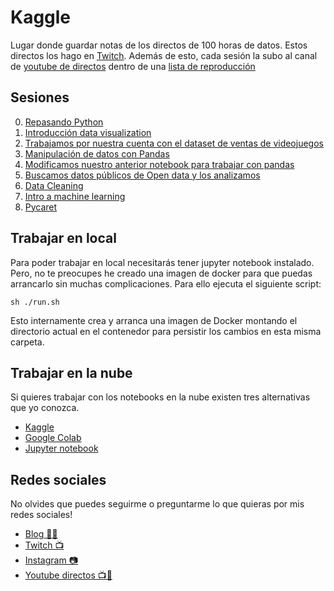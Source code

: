 # Kaggle

Lugar donde guardar notas de los directos de 100 horas de datos. Estos directos
los hago en [Twitch]. Además de esto, cada sesión la subo al canal de
[youtube de directos][youtube-directos] dentro de una
[lista de reproducción][lista-directos]

## Sesiones

0. [Repasando Python](00-Repasando-python)
1. [Introducción data visualization](01-Data-visualization)
2. [Trabajamos por nuestra cuenta con el dataset de ventas de videojuegos](02-video-game-sales)
3. [Manipulación de datos con Pandas](03-Pandas)
4. [Modificamos nuestro anterior notebook para trabajar con pandas](04-video-game-sales-with-pandas/videogames-sales.html)
5. [Buscamos datos públicos de Open data y los analizamos](05-open-data)
6. [Data Cleaning](06-data-cleaning)
7. [Intro a machine learning](07-intro-to-machine-learning)
8. [Pycaret](08-pycaret)

## Trabajar en local

Para poder trabajar en local necesitarás tener jupyter notebook instalado. Pero,
no te preocupes he creado una imagen de docker para que puedas arrancarlo sin
muchas complicaciones. Para ello ejecuta el siguiente script:

```shell
sh ./run.sh
```

Esto internamente crea y arranca una imagen de Docker montando el directorio
actual en el contenedor para persistir los cambios en esta misma carpeta.

## Trabajar en la nube

Si quieres trabajar con los notebooks en la nube existen tres alternativas que
yo conozca.

- [Kaggle][kaggle]
- [Google Colab][google-colab]
- [Jupyter notebook][try-jupyter]

## Redes sociales

No olvides que puedes seguirme o preguntarme lo que quieras por mis redes sociales!

- [Blog ✍🏼][blog]
- [Twitch 📺][Twitch]
- [Instagram 📷][instagram]
- [Youtube directos 📺🎥][youtube-directos]

<!-- LINKS -->

[instagram]:http://bit.ly/cristian-suarez-instagram
[blog]:http://bit.ly/cristian-suarez-blog
[youtube]:http://bit.ly/cristian-suarez-youtube
[Twitch]:https://www.twitch.tv/cristian_suarez_dev
[youtube-directos]:http://bit.ly/cristian-suarez-directos
[lista-directos]:https://www.youtube.com/playlist?list=PLZh1qmaTeQ-qvyJ9GOLNEwESIGTQdHAoI
[try-jupyter]:https://mybinder.org/v2/gh/jupyterlab/jupyterlab-demo/master?urlpath=lab/tree/demo
[google-colab]:https://colab.research.google.com/
[kaggle]:https://www.kaggle.com/code
